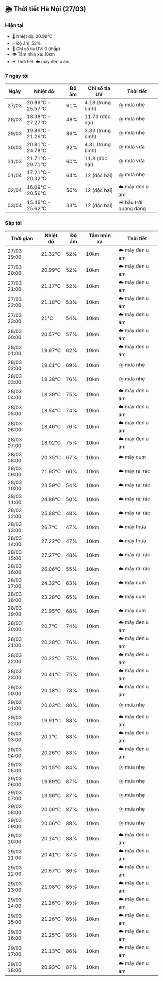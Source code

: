 ## 🌦️ Thời tiết Hà Nội (27/03)

### Hiện tại

- 🌡️ Nhiệt độ: 20.99℃
- 💦 Độ ẩm: 52%
- 🌟 Chỉ số tia UV: 0 (thấp)
- 👁️ Tầm nhìn xa: 10km
- ☂️ Thời tiết: ☁️ mây đen u ám

### 7 ngày tới

| Ngày | Nhiệt độ | Độ ẩm | Chỉ số tia UV | Thời tiết |
| --- | --- | --- | --- | --- |
| 27/03 | 20.99℃ - 25.57℃ | 61% | 4.18 (trung bình) | ⛈️ mưa nhẹ |
| 28/03 | 18.38℃ - 27.27℃ | 48% | 11.73 (độc hại) | ⛈️ mưa nhẹ |
| 29/03 | 19.89℃ - 21.26℃ | 86% | 3.33 (trung bình) | ⛈️ mưa nhẹ |
| 30/03 | 20.81℃ - 24.78℃ | 92% | 4.31 (trung bình) | ⛈️ mưa vừa |
| 31/03 | 21.71℃ - 29.71℃ | 60% | 11.8 (độc hại) | ⛈️ mưa vừa |
| 01/04 | 17.21℃ - 20.32℃ | 64% | 12 (độc hại) | ⛈️ mưa nhẹ |
| 02/04 | 16.09℃ - 20.56℃ | 56% | 12 (độc hại) | ☁️ mây đen u ám |
| 03/04 | 15.46℃ - 25.62℃ | 33% | 12 (độc hại) | ☀️ bầu trời quang đãng |

### Sắp tới

| Thời gian | Nhiệt độ | Độ ẩm | Tầm nhìn xa | Thời tiết |
| --- | --- | --- | --- | --- |
| 27/03 19:00 | 21.32℃ | 52% | 10km | ☁️ mây đen u ám |
| 27/03 20:00 | 20.99℃ | 52% | 10km | ☁️ mây đen u ám |
| 27/03 21:00 | 21.17℃ | 52% | 10km | ☁️ mây đen u ám |
| 27/03 22:00 | 21.18℃ | 53% | 10km | ☁️ mây đen u ám |
| 27/03 23:00 | 21℃ | 54% | 10km | ☁️ mây đen u ám |
| 28/03 00:00 | 20.57℃ | 57% | 10km | ☁️ mây đen u ám |
| 28/03 01:00 | 19.97℃ | 62% | 10km | ☁️ mây đen u ám |
| 28/03 02:00 | 19.01℃ | 69% | 10km | ⛈️ mưa nhẹ |
| 28/03 03:00 | 18.38℃ | 76% | 10km | ⛈️ mưa nhẹ |
| 28/03 04:00 | 18.39℃ | 75% | 10km | ☁️ mây đen u ám |
| 28/03 05:00 | 18.54℃ | 74% | 10km | ☁️ mây đen u ám |
| 28/03 06:00 | 18.46℃ | 76% | 10km | ☁️ mây đen u ám |
| 28/03 07:00 | 18.92℃ | 75% | 10km | ☁️ mây đen u ám |
| 28/03 08:00 | 20.35℃ | 67% | 10km | ☁️ mây cụm |
| 28/03 09:00 | 21.95℃ | 60% | 10km | ☁️ mây rải rác |
| 28/03 10:00 | 23.59℃ | 54% | 10km | ☁️ mây rải rác |
| 28/03 11:00 | 24.86℃ | 50% | 10km | ☁️ mây rải rác |
| 28/03 12:00 | 25.88℃ | 48% | 10km | ☁️ mây rải rác |
| 28/03 13:00 | 26.7℃ | 47% | 10km | ☁️ mây thưa |
| 28/03 14:00 | 27.22℃ | 47% | 10km | ☁️ mây thưa |
| 28/03 15:00 | 27.27℃ | 48% | 10km | ☁️ mây rải rác |
| 28/03 16:00 | 26.06℃ | 55% | 10km | ☁️ mây rải rác |
| 28/03 17:00 | 24.32℃ | 63% | 10km | ☁️ mây cụm |
| 28/03 18:00 | 23.28℃ | 65% | 10km | ☁️ mây cụm |
| 28/03 19:00 | 21.95℃ | 68% | 10km | ☁️ mây cụm |
| 28/03 20:00 | 20.7℃ | 74% | 10km | ☁️ mây đen u ám |
| 28/03 21:00 | 20.28℃ | 76% | 10km | ☁️ mây đen u ám |
| 28/03 22:00 | 20.22℃ | 75% | 10km | ☁️ mây đen u ám |
| 28/03 23:00 | 20.41℃ | 75% | 10km | ☁️ mây đen u ám |
| 29/03 00:00 | 20.18℃ | 78% | 10km | ☁️ mây đen u ám |
| 29/03 01:00 | 20.03℃ | 80% | 10km | ⛈️ mưa nhẹ |
| 29/03 02:00 | 19.91℃ | 83% | 10km | ☁️ mây đen u ám |
| 29/03 03:00 | 20.1℃ | 83% | 10km | ☁️ mây đen u ám |
| 29/03 04:00 | 20.26℃ | 83% | 10km | ☁️ mây đen u ám |
| 29/03 05:00 | 20.15℃ | 84% | 10km | ⛈️ mưa nhẹ |
| 29/03 06:00 | 19.89℃ | 87% | 10km | ⛈️ mưa nhẹ |
| 29/03 07:00 | 19.96℃ | 87% | 10km | ⛈️ mưa nhẹ |
| 29/03 08:00 | 20.06℃ | 87% | 10km | ⛈️ mưa nhẹ |
| 29/03 09:00 | 20.06℃ | 88% | 10km | ⛈️ mưa nhẹ |
| 29/03 10:00 | 20.14℃ | 88% | 10km | ☁️ mây đen u ám |
| 29/03 11:00 | 20.41℃ | 87% | 10km | ☁️ mây đen u ám |
| 29/03 12:00 | 20.67℃ | 86% | 10km | ☁️ mây đen u ám |
| 29/03 13:00 | 21.08℃ | 85% | 10km | ☁️ mây đen u ám |
| 29/03 14:00 | 21.26℃ | 85% | 10km | ☁️ mây đen u ám |
| 29/03 15:00 | 21.26℃ | 85% | 10km | ☁️ mây đen u ám |
| 29/03 16:00 | 21.25℃ | 85% | 10km | ☁️ mây đen u ám |
| 29/03 17:00 | 21.13℃ | 86% | 10km | ☁️ mây đen u ám |
| 29/03 18:00 | 20.93℃ | 87% | 10km | ☁️ mây đen u ám |
